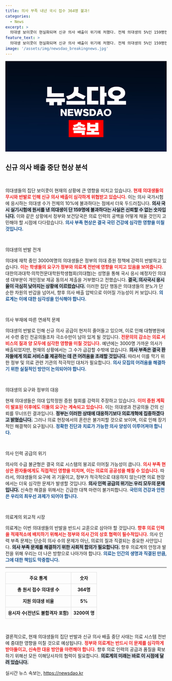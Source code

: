```yaml
---
title: 의사 부족 내년 국시 접수 364명 불과!
categories:
  - News
excerpt: >
  의대생 보이콧이 현실화되며 신규 의사 배출이 위기에 처했다. 전체 의대생의 5%인 159명만이 국시에 지원해, 의료 인력 공백이 심화될 것으로 우려된다. 정부는 의료개혁에 집중할 방침이다.
feature_text: >
  의대생 보이콧이 현실화되며 신규 의사 배출이 위기에 처했다. 전체 의대생의 5%인 159명만이 국시에 지원해, 의료 인력 공백이 심화될 것으로 우려된다. 정부는 의료개혁에 집중할 방침이다.
image: '/assets/img/newsdao_breakingnews.jpg'
---
```


<p><img src="/assets/img/newsdao_breakingnews.jpg" alt="ranknews 속보" /></p>

<h2 data-ke-size="size26">신규 의사 배출 중단 현상 분석</h2>

<p data-ke-size="size16">&nbsp;</p>

<p>의대생들의 집단 보이콧이 현재의 상황에 큰 영향을 미치고 있습니다. <b><span style="color: #ee2323;">현재 의대생들의 무시와 반발로 인해 신규 의사 배출이 심각하게 위협받고 있습니다.</span></b> 이는 의사 국가시험에 응시하는 의대생 수가 전체의 10%에 불과하다는 점에서 더욱 두드러집니다. <b><span style="background-color: #21538527;">의사 국시 실기시험에 원서를 낸 의대생이 단 159명에 불과하다는 사실은 신뢰할 수 없는 숫자입니다.</span></b> 이와 같은 상황에서 정부와 보건당국은 의료 인력의 공백을 어떻게 채울 것인지 고민해야 할 시점에 다다랐습니다. <b><span style="color: #1a5490;">의사 부족 현상은 결국 국민 건강에 심각한 영향을 미칠 것입니다.</span></b></p>

<p data-ke-size="size16">&nbsp;</p>

<p>의대생의 반발 전개</p>

<p>의대에 재학 중인 3000여명의 의대생들은 정부의 의대 증원 정책에 강력히 반발하고 있습니다. <b><span style="color: #ee2323;">이는 학생들의 요구가 정부와 의료계 전반에 영향을 미치고 있음을 보여줍니다.</span></b> 대한의과대학·의학전문대학원학생협회(의대협)는 성명을 통해 국시 응시 예정자인 의대생 대부분이 개인정보 제공 동의서 제출을 거부했다고 전했습니다. <b><span style="background-color: #21538527;">결국, 의사국시 응시율이 극심히 낮아지는 상황에 이르렀습니다.</span></b> 이러한 집단 행동은 의대생들의 분노가 단순한 차원의 반갑을 넘어서, 향후 의사 배출 압박으로 이어질 가능성이 커 보입니다. <b><span style="color: #1a5490;">의료계는 이에 대한 심각성을 인식해야 합니다.</span></b></p>

<p data-ke-size="size16">&nbsp;</p>

<p>의사 부재에 따른 연쇄적 문제</p>

<p>의대생의 반발로 인해 신규 의사 공급이 현저히 줄어들고 있으며, 이로 인해 대형병원에서 수련 중인 전공의들조차 극소수만이 남아 있게 될 것입니다. <b><span style="color: #ee2323;">전문의의 감소는 의료 서비스의 질과 양 모두에 심각한 영향을 미칠 것입니다.</span></b> 예년에는 3000명 가까운 의사가 배출되었지만, 현재의 상황에서는 그 수가 급감할 수밖에 없습니다. <b><span style="background-color: #21538527;">의사 부족은 결국 환자들에게 의료 서비스를 제공하는 데 큰 어려움을 초래할 것입니다.</span></b> 따라서 이를 막기 위한 정부 및 의료 관련 기관의 적극적인 대처가 필요합니다. <b><span style="color: #1a5490;">의사 모집의 어려움을 해결하기 위한 실질적인 방안이 논의되어야 합니다.</span></b></p>

<p data-ke-size="size16">&nbsp;</p>

<p>의대생의 요구와 정부의 대응</p>

<p>현재 의대생들은 의대 입학정원 증원 철회를 강력히 주장하고 있습니다. <b><span style="color: #ee2323;">이미 증원 계획이 발표된 이후에도 이들의 요구는 계속되고 있습니다.</span></b> 이는 의대생과 전공의들 간의 신뢰를 무너뜨린 결과입니다. <b><span style="background-color: #21538527;">정부는 이러한 상태에 대응하기보다 의료개혁에 집중하겠다고 밝혔습니다.</span></b> 그러나 의료 현장에서의 혼란은 불가피할 것으로 보이며, 이로 인해 장기적인 해결책이 요구됩니다. <b><span style="color: #1a5490;">정확한 진단과 치료가 가능한 의사 양성이 이루어져야 합니다.</span></b></p>

<p data-ke-size="size16">&nbsp;</p>

<p>의사 인력 공급의 위기</p>

<p>의사의 수급 불균형은 결국 의료 시스템의 붕괴로 이어질 가능성이 큽니다. <b><span style="color: #ee2323;">의사 부족 현상은 환자들에게도 직접적인 영향을 미치며, 이는 의료의 공공성을 해칠 수 있습니다.</span></b> 따라서, 의대생들의 요구에 귀 기울이고, 정부가 적극적으로 대응하지 않는다면 의료 현장에서는 더욱 심각한 문제가 발생할 것입니다. <b><span style="background-color: #21538527;">의사 인력 공급의 위기는 우리 모두의 문제입니다.</span></b> 신속한 해결을 위해서는 긴급한 대책 마련이 불가피합니다. <b><span style="color: #1a5490;">국민의 건강과 안전은 우리의 최우선 과제가 되어야 합니다.</span></b></p>

<p data-ke-size="size16">&nbsp;</p>

<p>의료계의 외교적 시장</p>

<p>의료계는 이번 의대생들의 반발을 반드시 교훈으로 삼아야 할 것입니다. <b><span style="color: #ee2323;">향후 의료 인력을 적재적소에 배치하기 위해서는 정부와 의사 간의 상호 협력이 필수적입니다.</span></b> 의사 인력 부족 문제는 단순히 의사 수의 문제가 아닌, 의료의 질과 직결되는 중요한 사안입니다. <b><span style="background-color: #21538527;">의사 부족 문제를 해결하기 위한 사회적 합의가 필요합니다.</span></b> 향후 의료계의 안정과 발전을 위해 우리는 더 나은 방향으로 나아가야 합니다. <b><span style="color: #1a5490;">의료는 인간의 생명과 직결된 만큼, 그에 대한 책임도 막중합니다.</span></b></p>

<hr>

<table style="width: 100%; border-collapse: collapse;">
    <tr>
        <td style="text-align: center; height: 30px; border: 1px solid #ddd;"><b>주요 통계</b></td>
        <td style="text-align: center; height: 30px; border: 1px solid #ddd;"><b>숫자</b></td>
    </tr>
    <tr>
        <td style="text-align: center; height: 30px; border: 1px solid #ddd;"><b>총 원서 접수 의대생 수</b></td>
        <td style="text-align: center; height: 30px; border: 1px solid #ddd;"><b>364명</b></td>
    </tr>
    <tr>
        <td style="text-align: center; height: 30px; border: 1px solid #ddd;"><b>지원 의대생 비율</b></td>
        <td style="text-align: center; height: 30px; border: 1px solid #ddd;"><b>5%</b></td>
    </tr>
    <tr>
        <td style="text-align: center; height: 30px; border: 1px solid #ddd;"><b>응시자 수(전년도 불합격자 포함)</b></td>
        <td style="text-align: center; height: 30px; border: 1px solid #ddd;"><b>3200여 명</b></td>
    </tr>
</table>

<p data-ke-size="size16">&nbsp;</p>

<p>결론적으로, 현재 의대생들의 집단 반발과 신규 의사 배출 중단 사태는 의료 시스템 전반에 중대한 영향을 미칠 것으로 예상됩니다. <b><span style="color: #ee2323;">정부와 의료계는 반드시 이 문제를 심각하게 받아들이고, 신속한 대응 방안을 마련해야 합니다.</span></b> 향후 의료 인력의 공급과 품질을 확보하기 위해선 모든 이해당사자의 협력이 필요합니다. <b><span style="background-color: #21538527;">의료계의 미래는 바로 이 시점에 달려 있습니다.</span></b></p>
실시간 뉴스 속보는, <a href="https://newsdao.kr" rel="dofollow">https://newsdao.kr</a>


